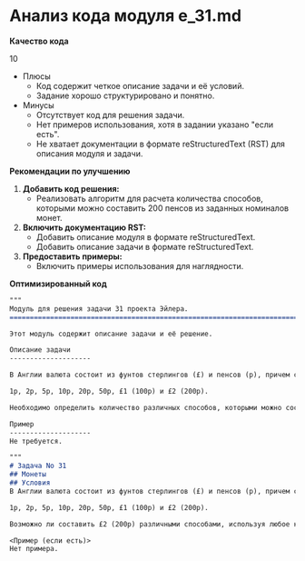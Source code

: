 # Анализ кода модуля e_31.md

**Качество кода**

10
-  Плюсы
    - Код содержит четкое описание задачи и её условий.
    - Задание хорошо структурировано и понятно.
-  Минусы
    - Отсутствует код для решения задачи.
    - Нет примеров использования, хотя в задании указано "если есть".
    - Не хватает документации в формате reStructuredText (RST) для описания модуля и задачи.

**Рекомендации по улучшению**

1.  **Добавить код решения:**
    - Реализовать алгоритм для расчета количества способов, которыми можно составить 200 пенсов из заданных номиналов монет.
2.  **Включить документацию RST:**
    - Добавить описание модуля в формате reStructuredText.
    - Добавить описание задачи в формате reStructuredText.
3.  **Предоставить примеры:**
    - Включить примеры использования для наглядности.

**Оптимизированный код**

```markdown
"""
Модуль для решения задачи 31 проекта Эйлера.
=========================================================================================

Этот модуль содержит описание задачи и её решение.

Описание задачи
--------------------

В Англии валюта состоит из фунтов стерлингов (£) и пенсов (p), причем существует восемь монет достоинством:

1p, 2p, 5p, 10p, 20p, 50p, £1 (100p) и £2 (200p).

Необходимо определить количество различных способов, которыми можно составить £2 (200p), используя любое количество монет.

Пример
--------------------
Не требуется.

"""
# Задача No 31
## Монеты
## Условия
В Англии валюта состоит из фунтов стерлингов (£) и пенсов (p), причем существует восемь монет достоинством:

1p, 2p, 5p, 10p, 20p, 50p, £1 (100p) и £2 (200p).

Возможно ли составить £2 (200p) различными способами, используя любое количество монет?

<Пример (если есть)>
Нет примера.
```